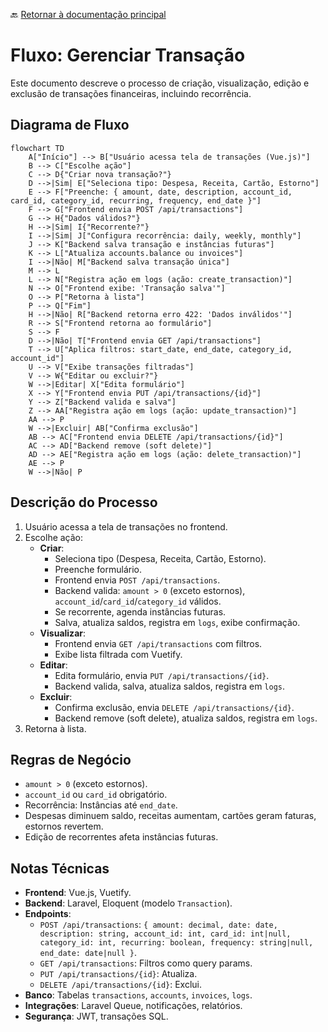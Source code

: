 🔙 [Retornar à documentação principal](../../README.md)

# Fluxo: Gerenciar Transação

Este documento descreve o processo de criação, visualização, edição e exclusão de transações financeiras, incluindo recorrência.

## Diagrama de Fluxo

```mermaid
flowchart TD
    A["Início"] --> B["Usuário acessa tela de transações (Vue.js)"]
    B --> C["Escolhe ação"]
    C --> D{"Criar nova transação?"}
    D -->|Sim| E["Seleciona tipo: Despesa, Receita, Cartão, Estorno"]
    E --> F["Preenche: { amount, date, description, account_id, card_id, category_id, recurring, frequency, end_date }"]
    F --> G["Frontend envia POST /api/transactions"]
    G --> H{"Dados válidos?"}
    H -->|Sim| I{"Recorrente?"}
    I -->|Sim| J["Configura recorrência: daily, weekly, monthly"]
    J --> K["Backend salva transação e instâncias futuras"]
    K --> L["Atualiza accounts.balance ou invoices"]
    I -->|Não| M["Backend salva transação única"]
    M --> L
    L --> N["Registra ação em logs (ação: create_transaction)"]
    N --> O["Frontend exibe: 'Transação salva'"]
    O --> P["Retorna à lista"]
    P --> Q["Fim"]
    H -->|Não| R["Backend retorna erro 422: 'Dados inválidos'"]
    R --> S["Frontend retorna ao formulário"]
    S --> F
    D -->|Não| T["Frontend envia GET /api/transactions"]
    T --> U["Aplica filtros: start_date, end_date, category_id, account_id"]
    U --> V["Exibe transações filtradas"]
    V --> W{"Editar ou excluir?"}
    W -->|Editar| X["Edita formulário"]
    X --> Y["Frontend envia PUT /api/transactions/{id}"]
    Y --> Z["Backend valida e salva"]
    Z --> AA["Registra ação em logs (ação: update_transaction)"]
    AA --> P
    W -->|Excluir| AB["Confirma exclusão"]
    AB --> AC["Frontend envia DELETE /api/transactions/{id}"]
    AC --> AD["Backend remove (soft delete)"]
    AD --> AE["Registra ação em logs (ação: delete_transaction)"]
    AE --> P
    W -->|Não| P
```

## Descrição do Processo

1. Usuário acessa a tela de transações no frontend.
2. Escolhe ação:
   - **Criar**:
     - Seleciona tipo (Despesa, Receita, Cartão, Estorno).
     - Preenche formulário.
     - Frontend envia `POST /api/transactions`.
     - Backend valida: `amount > 0` (exceto estornos), `account_id`/`card_id`/`category_id` válidos.
     - Se recorrente, agenda instâncias futuras.
     - Salva, atualiza saldos, registra em `logs`, exibe confirmação.
   - **Visualizar**:
     - Frontend envia `GET /api/transactions` com filtros.
     - Exibe lista filtrada com Vuetify.
   - **Editar**:
     - Edita formulário, envia `PUT /api/transactions/{id}`.
     - Backend valida, salva, atualiza saldos, registra em `logs`.
   - **Excluir**:
     - Confirma exclusão, envia `DELETE /api/transactions/{id}`.
     - Backend remove (soft delete), atualiza saldos, registra em `logs`.
3. Retorna à lista.

## Regras de Negócio

- `amount > 0` (exceto estornos).
- `account_id` ou `card_id` obrigatório.
- Recorrência: Instâncias até `end_date`.
- Despesas diminuem saldo, receitas aumentam, cartões geram faturas, estornos revertem.
- Edição de recorrentes afeta instâncias futuras.

## Notas Técnicas

- **Frontend**: Vue.js, Vuetify.
- **Backend**: Laravel, Eloquent (modelo `Transaction`).
- **Endpoints**:
  - `POST /api/transactions`: `{ amount: decimal, date: date, description: string, account_id: int, card_id: int|null, category_id: int, recurring: boolean, frequency: string|null, end_date: date|null }`.
  - `GET /api/transactions`: Filtros como query params.
  - `PUT /api/transactions/{id}`: Atualiza.
  - `DELETE /api/transactions/{id}`: Exclui.
- **Banco**: Tabelas `transactions`, `accounts`, `invoices`, `logs`.
- **Integrações**: Laravel Queue, notificações, relatórios.
- **Segurança**: JWT, transações SQL.